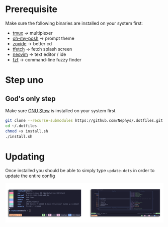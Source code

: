 # Prerequisite
Make sure the following binaries are installed on your system first:
 - [tmux](https://github.com/tmux/tmux) -> multiplexer
 - [oh-my-posh](https://github.com/jandedobbeleer/oh-my-posh) -> prompt theme
 - [zoxide](https://github.com/ajeetdsouza/zoxide) -> better cd
 - [tfetch](https://github.com/Nephys/tfetch) -> fetch splash screen
 - [neovim](https://github.com/neovim/neovim) -> text editor / ide
 - [fzf](https://github.com/junegunn/fzf) -> command-line fuzzy finder

# Step uno
## God's only step
Make sure [GNU Stow](https://www.gnu.org/software/stow/) is installed on your system first
```sh
git clone --recurse-submodules https://github.com/Nephys/.dotfiles.git ~/.dotfiles
cd ~/.dotfiles
chmod +x install.sh
./install.sh
```
# Updating
Once installed you should be able to simply type `update-dots` in order to update the entire config

![prompt](./screenshot.png)
